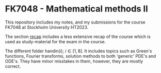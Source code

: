 # FK7048 - Mathematical methods II
This repository includes my notes, and my submissions for the course FK7048 at Stockholm University HT2023.

The section [recap](Recap/main.pdf) includes a less extensive recap of the course which is used as study-material for the exam in the course.

The different folder handin($i$); $i \in [1,8]$. It includes topics such as Green's functions, Fourier transforms, solution methods to both 'generic' PDE's and ODE's. They have minor misstakes in them, however, they are mostly correct.